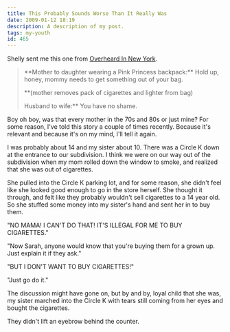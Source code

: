 ```yaml
---
title: This Probably Sounds Worse Than It Really Was
date: 2009-01-12 18:19
description: A description of my post.
tags: my-youth
id: 465
---
```

Shelly sent me this one from <a href="http://overheardinnewyork.com" target="_blank">Overheard In New York</a>.

<blockquote>**Mother to daughter wearing a Pink Princess backpack:** Hold up, honey, mommy needs to get something out of your bag.

**(mother removes pack of cigarettes and lighter from bag)

Husband to wife:** You have no shame.</blockquote>

Boy oh boy, was that every mother in the 70s and 80s or just mine?  For some reason, I've told this story a couple of times recently.  Because it's relevant and because it's on my mind, I'll tell it again.

I was probably about 14 and my sister about 10.  There was a Circle K down at the entrance to our subdivision.  I think we were on our way out of the subdivision when my mom rolled down the window to smoke, and realized that she was out of cigarettes.

She pulled into the Circle K parking lot, and for some reason, she didn't feel like she looked good enough to go in the store herself.  She thought it through, and felt like they probably wouldn't sell cigarettes to a 14 year old.  So she stuffed some money into my sister's hand and sent her in to buy them.

"NO MAMA!  I CAN'T DO THAT!  IT'S ILLEGAL FOR ME TO BUY CIGARETTES."

"Now Sarah, anyone would know that you're buying them for a grown up.  Just explain it if they ask."

"BUT I DON'T WANT TO BUY CIGARETTES!"

"Just go do it."

The discussion might have gone on, but by and by, loyal child that she was, my sister marched into the Circle K with tears still coming from her eyes and bought the cigarettes.

They didn't lift an eyebrow behind the counter.
